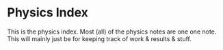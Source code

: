 # Physics Index

This is the physics index. Most (all) of the physics notes are one one note. This will mainly just be for keeping track of work & results & stuff.